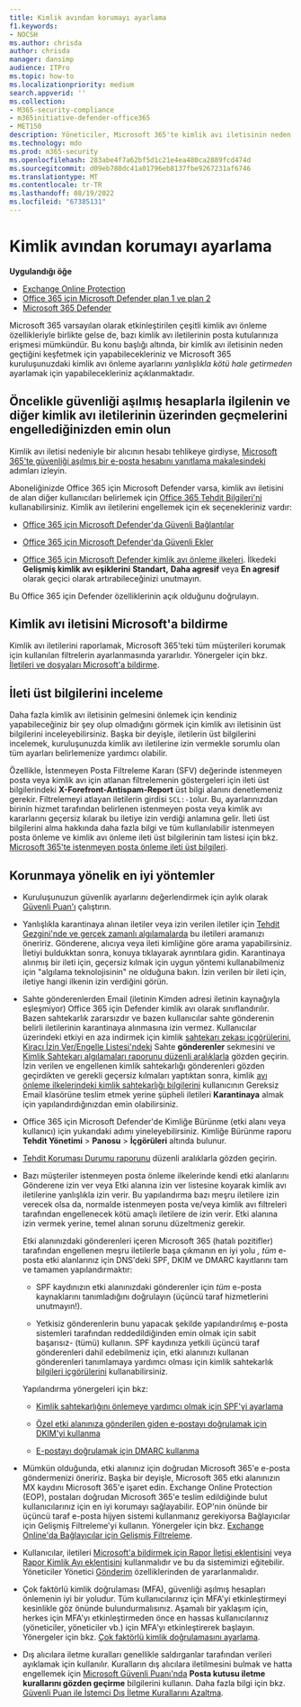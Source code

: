 ```yaml
---
title: Kimlik avından korumayı ayarlama
f1.keywords:
- NOCSH
ms.author: chrisda
author: chrisda
manager: dansimp
audience: ITPro
ms.topic: how-to
ms.localizationpriority: medium
search.appverid: ''
ms.collection:
- M365-security-compliance
- m365initiative-defender-office365
- MET150
description: Yöneticiler, Microsoft 365'te kimlik avı iletisinin neden ve nasıl geçtiğini ve gelecekte daha fazla kimlik avı iletisini önlemek için yapılması gerekenleri belirlemeyi öğrenebilir.
ms.technology: mdo
ms.prod: m365-security
ms.openlocfilehash: 283abe4f7a62bf5d1c21e4ea480ca2889fcd474d
ms.sourcegitcommit: d09eb780dc41a01796eb8137fbe9267231af6746
ms.translationtype: MT
ms.contentlocale: tr-TR
ms.lasthandoff: 08/19/2022
ms.locfileid: "67385131"
---
```

# <a name="tune-anti-phishing-protection"></a>Kimlik avından korumayı ayarlama

**Uygulandığı öğe**
- [Exchange Online Protection](exchange-online-protection-overview.md)
- [Office 365 için Microsoft Defender plan 1 ve plan 2](defender-for-office-365.md)
- [Microsoft 365 Defender](../defender/microsoft-365-defender.md)

Microsoft 365 varsayılan olarak etkinleştirilen çeşitli kimlik avı önleme özellikleriyle birlikte gelse de, bazı kimlik avı iletilerinin posta kutularınıza erişmesi mümkündür. Bu konu başlığı altında, bir kimlik avı iletisinin neden geçtiğini keşfetmek için yapabilecekleriniz ve Microsoft 365 kuruluşunuzdaki kimlik avı önleme ayarlarını _yanlışlıkla kötü hale getirmeden_ ayarlamak için yapabilecekleriniz açıklanmaktadır.

## <a name="first-things-first-deal-with-any-compromised-accounts-and-make-sure-you-block-any-more-phishing-messages-from-getting-through"></a>Öncelikle güvenliği aşılmış hesaplarla ilgilenin ve diğer kimlik avı iletilerinin üzerinden geçmelerini engellediğinizden emin olun

Kimlik avı iletisi nedeniyle bir alıcının hesabı tehlikeye girdiyse, [Microsoft 365'te güvenliği aşılmış bir e-posta hesabını yanıtlama makalesindeki](responding-to-a-compromised-email-account.md) adımları izleyin.

Aboneliğinizde Office 365 için Microsoft Defender varsa, kimlik avı iletisini de alan diğer kullanıcıları belirlemek için [Office 365 Tehdit Bilgileri'ni](office-365-ti.md) kullanabilirsiniz. Kimlik avı iletilerini engellemek için ek seçenekleriniz vardır:

- [Office 365 için Microsoft Defender'da Güvenli Bağlantılar](set-up-safe-links-policies.md)

- [Office 365 için Microsoft Defender'da Güvenli Ekler](set-up-safe-attachments-policies.md)

- [Office 365 için Microsoft Defender kimlik avı önleme ilkeleri](configure-mdo-anti-phishing-policies.md). İlkedeki **Gelişmiş kimlik avı eşiklerini** **Standart,** **Daha agresif** veya **En agresif** olarak geçici olarak artırabileceğinizi unutmayın.

Bu Office 365 için Defender özelliklerinin açık olduğunu doğrulayın.

## <a name="report-the-phishing-message-to-microsoft"></a>Kimlik avı iletisini Microsoft'a bildirme

Kimlik avı iletilerini raporlamak, Microsoft 365'teki tüm müşterileri korumak için kullanılan filtrelerin ayarlanmasında yararlıdır. Yönergeler için bkz. [İletileri ve dosyaları Microsoft'a bildirme](report-junk-email-messages-to-microsoft.md).

## <a name="inspect-the-message-headers"></a>İleti üst bilgilerini inceleme

Daha fazla kimlik avı iletisinin gelmesini önlemek için kendiniz yapabileceğiniz bir şey olup olmadığını görmek için kimlik avı iletisinin üst bilgilerini inceleyebilirsiniz. Başka bir deyişle, iletilerin üst bilgilerini incelemek, kuruluşunuzda kimlik avı iletilerine izin vermekle sorumlu olan tüm ayarları belirlemenize yardımcı olabilir.

Özellikle, İstenmeyen Posta Filtreleme Kararı (SFV) değerinde istenmeyen posta veya kimlik avı için atlanan filtrelemenin göstergeleri için ileti üst bilgilerindeki **X-Forefront-Antispam-Report** üst bilgi alanını denetlemeniz gerekir. Filtrelemeyi atlayan iletilerin girdisi `SCL:-1`olur. Bu, ayarlarınızdan birinin hizmet tarafından belirlenen istenmeyen posta veya kimlik avı kararlarını geçersiz kılarak bu iletiye izin verdiği anlamına gelir. İleti üst bilgilerini alma hakkında daha fazla bilgi ve tüm kullanılabilir istenmeyen posta önleme ve kimlik avı önleme ileti üst bilgilerinin tam listesi için bkz. [Microsoft 365'te istenmeyen posta önleme ileti üst bilgileri](anti-spam-message-headers.md).

## <a name="best-practices-to-stay-protected"></a>Korunmaya yönelik en iyi yöntemler

- Kuruluşunuzun güvenlik ayarlarını değerlendirmek için aylık olarak [Güvenli Puan'ı](../defender/microsoft-secure-score.md) çalıştırın.

- Yanlışlıkla karantinaya alınan iletiler veya izin verilen iletiler için [Tehdit Gezgini'nde ve gerçek zamanlı algılamalarda](threat-explorer.md) bu iletileri aramanızı öneririz. Gönderene, alıcıya veya ileti kimliğine göre arama yapabilirsiniz. İletiyi buldukktan sonra, konuya tıklayarak ayrıntılara gidin. Karantinaya alınmış bir ileti için, geçersiz kılmak için uygun yöntemi kullanabilmeniz için "algılama teknolojisinin" ne olduğuna bakın. İzin verilen bir ileti için, iletiye hangi ilkenin izin verdiğini görün.

- Sahte gönderenlerden Email (iletinin Kimden adresi iletinin kaynağıyla eşleşmiyor) Office 365 için Defender kimlik avı olarak sınıflandırılır. Bazen sahtekarlık zararsızdır ve bazen kullanıcılar sahte gönderenin belirli iletilerinin karantinaya alınmasına izin vermez. Kullanıcılar üzerindeki etkiyi en aza indirmek için kimlik [sahtekarı zekası içgörülerini](learn-about-spoof-intelligence.md), [Kiracı İzin Ver/Engelle Listesi'ndeki](manage-tenant-allow-block-list.md) Sahte **gönderenler** sekmesini ve [Kimlik Sahtekarı algılamaları raporunu düzenli aralıklarla](view-email-security-reports.md#spoof-detections-report) gözden geçirin. İzin verilen ve engellenen kimlik sahtekarlığı gönderenleri gözden geçirdikten ve gerekli geçersiz kılmaları yaptıktan sonra, kimlik [avı önleme ilkelerindeki kimlik sahtekarlığı bilgilerini](set-up-anti-phishing-policies.md#spoof-settings) kullanıcının Gereksiz Email klasörüne teslim etmek yerine şüpheli iletileri **Karantinaya** almak için yapılandırdığınızdan emin olabilirsiniz.

- Office 365 için Microsoft Defender'de Kimliğe Bürünme (etki alanı veya kullanıcı) için yukarıdaki adımı yineleyebilirsiniz. Kimliğe Bürünme raporu **Tehdit Yönetimi** \> **Panosu** \> **İçgörüleri** altında bulunur.

- [Tehdit Koruması Durumu raporunu](view-reports-for-mdo.md#threat-protection-status-report) düzenli aralıklarla gözden geçirin.

- Bazı müşteriler istenmeyen posta önleme ilkelerinde kendi etki alanlarını Gönderene izin ver veya Etki alanına izin ver listesine koyarak kimlik avı iletilerine yanlışlıkla izin verir. Bu yapılandırma bazı meşru iletilere izin verecek olsa da, normalde istenmeyen posta ve/veya kimlik avı filtreleri tarafından engellenecek kötü amaçlı iletilere de izin verir. Etki alanına izin vermek yerine, temel alınan sorunu düzeltmeniz gerekir.

  Etki alanınızdaki gönderenleri içeren Microsoft 365 (hatalı pozitifler) tarafından engellenen meşru iletilerle başa çıkmanın en iyi yolu _, tüm_ e-posta etki alanlarınız için DNS'deki SPF, DKIM ve DMARC kayıtlarını tam ve tamamen yapılandırmaktır:

  - SPF kaydınızın etki alanınızdaki gönderenler için _tüm_ e-posta kaynaklarını tanımladığını doğrulayın (üçüncü taraf hizmetlerini unutmayın!).

  - Yetkisiz gönderenlerin bunu yapacak şekilde yapılandırılmış e-posta sistemleri tarafından reddedildiğinden emin olmak için sabit başarısız\- (tümü) kullanın. SPF kaydınıza yetkili üçüncü taraf gönderenleri dahil edebilmeniz için, etki alanınızı kullanan gönderenleri tanımlamaya yardımcı olması için kimlik sahtekarlık [bilgileri içgörülerini](learn-about-spoof-intelligence.md) kullanabilirsiniz.

  Yapılandırma yönergeleri için bkz:

  - [Kimlik sahtekarlığını önlemeye yardımcı olmak için SPF'yi ayarlama](set-up-spf-in-office-365-to-help-prevent-spoofing.md)

  - [Özel etki alanınıza gönderilen giden e-postayı doğrulamak için DKIM'yi kullanma](use-dkim-to-validate-outbound-email.md)

  - [E-postayı doğrulamak için DMARC kullanma](use-dmarc-to-validate-email.md)

- Mümkün olduğunda, etki alanınız için doğrudan Microsoft 365'e e-posta göndermenizi öneririz. Başka bir deyişle, Microsoft 365 etki alanınızın MX kaydını Microsoft 365'e işaret edin. Exchange Online Protection (EOP), postaları doğrudan Microsoft 365'e teslim edildiğinde bulut kullanıcılarınız için en iyi korumayı sağlayabilir. EOP'nin önünde bir üçüncü taraf e-posta hijyen sistemi kullanmanız gerekiyorsa Bağlayıcılar için Gelişmiş Filtreleme'yi kullanın. Yönergeler için bkz. [Exchange Online'da Bağlayıcılar için Gelişmiş Filtreleme](/Exchange/mail-flow-best-practices/use-connectors-to-configure-mail-flow/enhanced-filtering-for-connectors).

- Kullanıcılar, iletileri [Microsoft'a bildirmek için Rapor İletisi eklentisini](enable-the-report-message-add-in.md) veya [Rapor Kimlik Avı eklentisini](enable-the-report-phish-add-in.md) kullanmalıdır ve bu da sistemimizi eğitebilir. Yöneticiler Yönetici [Gönderim](admin-submission.md) özelliklerinden de yararlanmalıdır.

- Çok faktörlü kimlik doğrulaması (MFA), güvenliği aşılmış hesapları önlemenin iyi bir yoludur. Tüm kullanıcılarınız için MFA'yi etkinleştirmeyi kesinlikle göz önünde bulundurmalısınız. Aşamalı bir yaklaşım için, herkes için MFA'yı etkinleştirmeden önce en hassas kullanıcılarınız (yöneticiler, yöneticiler vb.) için MFA'yı etkinleştirerek başlayın. Yönergeler için bkz. [Çok faktörlü kimlik doğrulamasını ayarlama](../../admin/security-and-compliance/set-up-multi-factor-authentication.md).

- Dış alıcılara iletme kuralları genellikle saldırganlar tarafından verileri ayıklamak için kullanılır. Kuralların dış alıcılara iletilmesini bulmak ve hatta engellemek için [Microsoft Güvenli Puanı'nda](../defender/microsoft-secure-score.md) **Posta kutusu iletme kurallarını gözden geçirme** bilgilerini kullanın. Daha fazla bilgi için bkz. [Güvenli Puan ile İstemci Dış İletme Kurallarını Azaltma](/archive/blogs/office365security/mitigating-client-external-forwarding-rules-with-secure-score).
